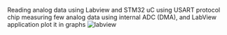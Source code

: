 Reading analog data using Labview and STM32 uC using USART protocol chip measuring few analog data using internal ADC (DMA), and LabView application plot it in graphs
![labview](http://s11.postimg.org/45qwtk7ar/Bez_tytu_u.png)
